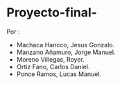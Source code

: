 # Proyecto-final-
Por :
 - Machaca Hancco, Jesus Gonzalo.
 - Manzano Añamuro, Jorge Manuel.
 - Moreno Villegas, Royer.
 - Ortiz Fano, Carlos Daniel.
 - Ponce Ramos, Lucas Manuel.
